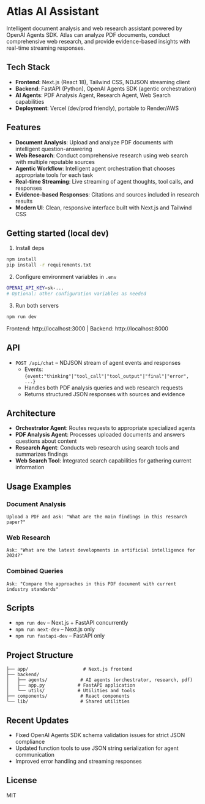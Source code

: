 # Atlas AI Assistant

Intelligent document analysis and web research assistant powered by OpenAI Agents SDK. Atlas can analyze PDF documents, conduct comprehensive web research, and provide evidence-based insights with real-time streaming responses.

## Tech Stack

- **Frontend**: Next.js (React 18), Tailwind CSS, NDJSON streaming client
- **Backend**: FastAPI (Python), OpenAI Agents SDK (agentic orchestration)
- **AI Agents**: PDF Analysis Agent, Research Agent, Web Search capabilities
- **Deployment**: Vercel (dev/prod friendly), portable to Render/AWS

## Features

- **Document Analysis**: Upload and analyze PDF documents with intelligent question-answering
- **Web Research**: Conduct comprehensive research using web search with multiple reputable sources
- **Agentic Workflow**: Intelligent agent orchestration that chooses appropriate tools for each task
- **Real-time Streaming**: Live streaming of agent thoughts, tool calls, and responses
- **Evidence-based Responses**: Citations and sources included in research results
- **Modern UI**: Clean, responsive interface built with Next.js and Tailwind CSS

## Getting started (local dev)

1) Install deps
```bash
npm install
pip install -r requirements.txt
```

2) Configure environment variables in `.env`
```bash
OPENAI_API_KEY=sk-...
# Optional: other configuration variables as needed
```

3) Run both servers
```bash
npm run dev
```
Frontend: http://localhost:3000  |  Backend: http://localhost:8000

## API

- `POST /api/chat` – NDJSON stream of agent events and responses
  - Events: `{event:"thinking"|"tool_call"|"tool_output"|"final"|"error", ...}`
  - Handles both PDF analysis queries and web research requests
  - Returns structured JSON responses with sources and evidence

## Architecture

- **Orchestrator Agent**: Routes requests to appropriate specialized agents
- **PDF Analysis Agent**: Processes uploaded documents and answers questions about content
- **Research Agent**: Conducts web research using search tools and summarizes findings
- **Web Search Tool**: Integrated search capabilities for gathering current information

## Usage Examples

### Document Analysis
```
Upload a PDF and ask: "What are the main findings in this research paper?"
```

### Web Research
```
Ask: "What are the latest developments in artificial intelligence for 2024?"
```

### Combined Queries
```
Ask: "Compare the approaches in this PDF document with current industry standards"
```

## Scripts

- `npm run dev` – Next.js + FastAPI concurrently
- `npm run next-dev` – Next.js only
- `npm run fastapi-dev` – FastAPI only

## Project Structure

```
├── app/                    # Next.js frontend
├── backend/
│   ├── agents/            # AI agents (orchestrator, research, pdf)
│   ├── app.py            # FastAPI application
│   └── utils/            # Utilities and tools
├── components/            # React components
└── lib/                   # Shared utilities
```

## Recent Updates

- Fixed OpenAI Agents SDK schema validation issues for strict JSON compliance
- Updated function tools to use JSON string serialization for agent communication
- Improved error handling and streaming responses

## License

MIT
